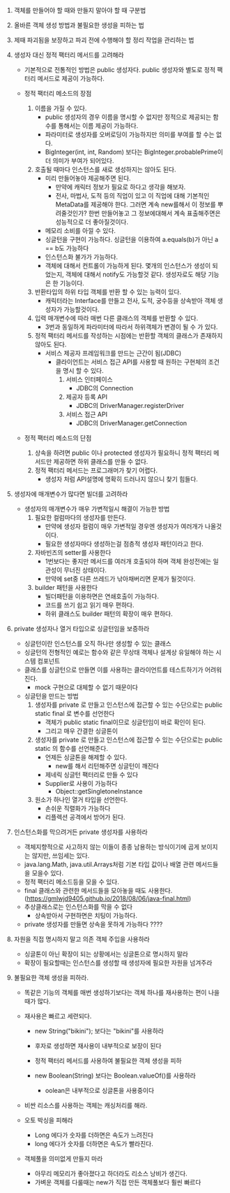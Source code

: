 1. 객체를 만들어야 할 때와 만들지 말아야 할 때 구분법
2. 올바른 객체 생성 방법과 불필요한 생성을 피하는 법
3. 제때 파괴됨을 보장하고 파괴 전에 수행해야 할 정리 작업을 관리하는 법

1. 생성자 대신 정적 팩터리 메서드를 고려해라
    - 기본적으로 전통적인 방법은 public 생성자다.
    public 생성자와 별도로 정적 팩터리 메서드로 제공이 가능하다.
    
    - 정적 팩터리 메소드의 장점
        1. 이름을 가질 수 있다.
            - public 생성자의 경우 이름을 명시할 수 없지만 정적으로 제공되는 함수를 통해서는 이름 제공이 가능하다.
            - 파라미터로 생성자를 오버로딩이 가능하지만 의미를 부여를 할 수는 없다.
            - BigInteger(int, int, Random) 보다는 BigInteger.probablePrime이 더 의미가 부여가 되어있다.
        2. 호출될 때마다 인스턴스를 새로 생성하지는 않아도 된다.
            - 미리 만들어놓아 제공해주면 된다.
                - 만약에 캐릭터 정보가 필요로 하다고 생각을 해보자.
                - 전사, 마법사, 도적 등의 직업이 있고 이 직업에 대해 기본적인 MetaData를 제공해야 한다.
                    그러면 계속 new를해서 이 정보를 뿌려줄것인가?
                    한번 만들어놓고 그 정보에대해서 계속 표출해주면은 성능적으로 더 좋아질것이다.
            - 메모리 소비를 아낄 수 있다.
            - 싱글턴을 구현이 가능하다.
                싱글턴을 이용하여 a.equals(b)가 아닌 a == b도 가능하다
            - 인스턴스화 불가가 가능하다.
            - 객체에 대해서 컨트롤이 가능하게 된다.
                몇개의 인스턴스가 생성이 되었는지, 객체에 대해서 notify도 가능할것 같다.
                    생성자로도 해당 기능은 한 기능이다.
        3. 반환타입의 하위 타입 객체를 반환 할 수 있는 능력이 있다.
            - 캐릭터라는 Interface를 만들고 전사, 도적, 궁수등을 상속받아 객체 생성자가 가능할것이다.
        4. 입력 매개변수에 따라 매번 다른 클래스의 객체를 반환할 수 있다.
            - 3번과 동일하게 파라미터에 따라서 하위객체가 변경이 될 수 가 있다.
        5. 정적 팩터리 메서드를 작성하는 시점에는 반환할 객체의 클래스가 존재하지 않아도 된다.
            - 서비스 제공자 프레임워크를 만드는 근간이 됨(JDBC)
                - 클라이언트는 서비스 접근 API를 사용할 때 원하는 구현체의 조건을 명시 할 수 있다.
                    1. 서비스 인터페이스
                        - JDBC의 Connection
                    2. 제공자 등록 API
                        - JDBC의 DriverManager.registerDriver
                    3. 서비스 접근 API
                        - JDBC의 DriverManager.getConnection
    - 정적 팩터리 메소드의 단점
        1. 상속을 하려면 public 이나 protected 생성자가 필요하니 정적 팩터리 메서드만 제공하면 하위 클래스를 만들 수 없다.
        2. 정적 팩터리 메서드는 프로그래머가 찾기 어렵다.
            - 생성자 처럼 API설명에 명확히 드러나지 않으니 찾기 힘들다.
2. 생성자에 매개변수가 많다면 빌더를 고려하라
    - 생성자의 매개변수가 매우 가변적일시 해결이 가능한 방법
        1. 필요한 컬럼마다의 생성자를 만든다.
            - 만약에 생성자 컬럼이 매우 가변적일 경우엔 생성자가 여러개가 나올것이다.
            - 필요한 생성자마다 생성하는걸 점층적 생성자 패턴이라고 한다.
        2. 자바빈즈의 setter를 사용한다
            - 1번보다는 좋지만 메서드를 여러개 호출되야 하며 객체 완성전에는 일관성이 무너진 상태이다.
            - 만약에 set중 다른 쓰레드가 낚아채버리면 문제가 될것이다.
        3. builder 패턴을 사용한다
            - 빌더패턴을 이용하면은 연쇄호출이 가능하다.
            - 코드를 쓰기 쉽고 읽기 매우 편하다.
            - 하위 클래스도 builder 패턴의 확장이 매우 편하다.
3. private 생성자나 열거 타입으로 싱글턴임을 보증하라
    - 싱글턴이란 인스턴스를 오직 하나만 생성할 수 있는 클래스
    - 싱글턴의 전형적인 예로는 함수와 같은 무상태 객체나 설계상 유일해야 하는 시스템 컴포넌트
    - 클래스를 싱글턴으로 만들면 이를 사용하는 클라이언트를 테스트하기가 어려워진다.
        - mock 구현으로 대체할 수 없기 때문이다
    - 싱글턴을 만드는 방법
        1. 생성자를 private 로 만들고 인스턴스에 접근할 수 있는 수단으로는 public static final 로 변수를 선언한다
            - 객체가 public static final이므로 싱글턴임이 바로 확인이 된다.
            - 그리고 매우 간결한 싱글톤이
        2. 생성자를 private 로 만들고 인스턴스에 접근할 수 있는 수단으로는 public static 의 함수를 선언해준다.
            - 언제든 싱글톤을 해제할 수 있다.
                - new를 해서 리턴해주면 싱글턴이 깨진다
            - 제네릭 싱글턴 팩터리로 만들 수 있다
            - Supplier로 사용이 가능하다
                - Object::getSingletoneInstance
        3. 원소가 하나인 열거 타입을 선언한다.
            - 손쉬운 직렬화가 가능하다
            - 리플렉션 공격에서 방어가 된다.
4. 인스턴스화를 막으려거든 private 생성자를 사용하라
    - 객체지향적으로 사고하지 않는 이들이 종종 남용하는 방식이기에 곱게 보이지는 않지만, 쓰임세는 있다.
    - java.lang.Math, java.util.Arrays처럼 기본 타입 값이나 배열 관련 메서드들을 모을수 있다.
    - 정적 팩터리 메소드등을 모을 수 있다.
    - final 클래스와 관련한 메서드들을 모아놓을 때도 사용한다.
        (https://gmlwjd9405.github.io/2018/08/06/java-final.html)
    - 추상클래스로는 인스턴스화를 막을 수 없다
        - 상속받아서 구현하면은 치팅이 가능하다.
    - private 생성자를 만들면 상속을 못하게 가능하다
        ????
5. 자원을 직접 명시하지 말고 의존 객체 주입을 사용하라
    - 싱글톤이 아닌 확장이 되는 상황에서는 싱글톤으로 명시하지 말라
    - 확장이 필요할때는 인스턴스를 생성할 때 생성자에 필요한 자원을 넘겨주라
6. 불필요한 객체 생성을 피하라.
    - 똑같은 기능의 객체를 매번 생성하기보다는 객체 하나를 재사용하는 편이 나을 때가 많다.
    - 재사용은 빠르고 세련되다.
        - new String("bikini"); 보다는 "bikini"를 사용하라
        - 후자로 생성하면 재사용이 내부적으로 보장이 된다
        
        - 정적 팩터리 메서드를 사용하여 불필요한 객체 생성을 피하
        - new Boolean(String) 보다는 Boolean.valueOf()를 사용하라
            - oolean은 내부적으로 싱글톤을 사용중이다
            
    - 비싼 리소스를 사용하는 객체는 캐싱처리를 해라.
    - 오토 박싱을 피해라
        - Long 에다가 숫자를 더하면은 속도가 느려진다
        - long 에다가 숫자를 더하면은 속도가 빨라진다.
    - 객체풀을 의미없게 만들지 마라
        - 아무리 메모리가 좋아졌다고 하더라도 리소스 낭비가 생긴다.
        - 가벼운 객체를 다룰때는 new가 직접 만든 객체풀보다 훨씬 빠르다